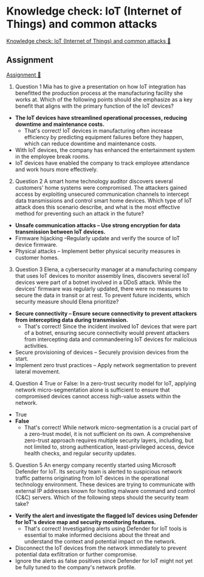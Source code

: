 # Knowledge check: IoT (Internet of Things) and common attacks

[Knowledge check: IoT (Internet of Things) and common attacks 🔗](https://www.coursera.org/learn/advanced-cybersecurity-concepts-and-capstone-project/assignment-submission/PPC29/knowledge-check-iot-internet-of-things-and-common-attacks)

## Assignment

[Assignment 🔗](https://www.coursera.org/learn/advanced-cybersecurity-concepts-and-capstone-project/assignment-submission/PPC29/knowledge-check-iot-internet-of-things-and-common-attacks/attempt)

1.  Question 1
    Mia has to give a presentation on how IoT integration has benefitted the production process at the manufacturing facility she works at. Which of the following points should she emphasize as a key benefit that aligns with the primary function of the IoT devices?

- **The IoT devices have streamlined operational processes, reducing downtime and maintenance costs.**
  - That's correct! IoT devices in manufacturing often increase efficiency by predicting equipment failures before they happen, which can reduce downtime and maintenance costs.
- With IoT devices, the company has enhanced the entertainment system in the employee break rooms.
- IoT devices have enabled the company to track employee attendance and work hours more effectively.

2. Question 2
   A smart home technology auditor discovers several customers' home systems were compromised. The attackers gained access by exploiting unsecured communication channels to intercept data transmissions and control smart home devices. Which type of IoT attack does this scenario describe, and what is the most effective method for preventing such an attack in the future?

- **Unsafe communication attacks – Use strong encryption for data transmission between IoT devices.**
- Firmware hijacking –Regularly update and verify the source of IoT device firmware.
- Physical attacks – Implement better physical security measures in customer homes.

3. Question 3
   Elena, a cybersecurity manager at a manufacturing company that uses IoT devices to monitor assembly lines, discovers several IoT devices were part of a botnet involved in a DDoS attack. While the devices' firmware was regularly updated, there were no measures to secure the data in transit or at rest. To prevent future incidents, which security measure should Elena prioritize?

- **Secure connectivity – Ensure secure connectivity to prevent attackers from intercepting data during transmission.**
  - That's correct! Since the incident involved IoT devices that were part of a botnet, ensuring secure connectivity would prevent attackers from intercepting data and commandeering IoT devices for malicious activities.
- Secure provisioning of devices – Securely provision devices from the start.
- Implement zero trust practices – Apply network segmentation to prevent lateral movement.

4. Question 4
   True or False: In a zero-trust security model for IoT, applying network micro-segmentation alone is sufficient to ensure that compromised devices cannot access high-value assets within the network.

- True
- **False**
  - That's correct! While network micro-segmentation is a crucial part of a zero-trust model, it is not sufficient on its own. A comprehensive zero-trust approach requires multiple security layers, including, but not limited to, strong authentication, least-privileged access, device health checks, and regular security updates.

5. Question 5
   An energy company recently started using Microsoft Defender for IoT. Its security team is alerted to suspicious network traffic patterns originating from IoT devices in the operational technology environment. These devices are trying to communicate with external IP addresses known for hosting malware command and control (C&C) servers. Which of the following steps should the security team take?

- **Verify the alert and investigate the flagged IoT devices using Defender for IoT's device map and security monitoring features.**
  - That's correct! Investigating alerts using Defender for IoT tools is essential to make informed decisions about the threat and understand the context and potential impact on the network.
- Disconnect the IoT devices from the network immediately to prevent potential data exfiltration or further compromise.
- Ignore the alerts as false positives since Defender for IoT might not yet be fully tuned to the company's network profile.
